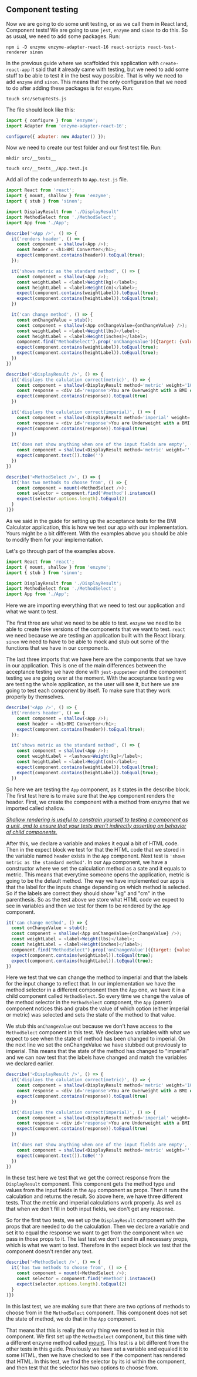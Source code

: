 ## Component testing 
 
 Now we are going to do some unit testing, or as we call them in React land, Component tests! We are going to use `jest`, `enzyme` and `sinon` to do this. So as usual, we need to add some packages. Run: 

`npm i -D enzyme enzyme-adapter-react-16 react-scripts react-test-renderer sinon` 

In the previous guide where we scaffolded this application with `create-react-app` it said that it already came with testing, but we need to add some stuff to be able to test it in the best way possible. That is why we need to add `enzyme` and `sinon`. This means that the only configuration that we need to do after adding these packages is for `enzyme`. Run:
 
 `touch src/setupTests.js` 

The file should look like this:                                                        

```js
import { configure } from 'enzyme';
import Adapter from 'enzyme-adapter-react-16';

configure({ adapter: new Adapter() }); 
```

Now we need to create our test folder and our first test file.
Run:

`mkdir src/__tests__`

`touch src/__tests__/App.test.js`

Add all of the code underneath to `App.test.js` file.

```js
import React from 'react';
import { mount, shallow } from 'enzyme';
import { stub } from 'sinon';

import DisplayResult from './DisplayResult'
import MethodSelect from './MethodSelect';
import App from './App';

describe('<App />', () => {
  it('renders header', () => {
    const component = shallow(<App />);
    const header = <h1>BMI Converter</h1>;
    expect(component.contains(header)).toEqual(true);
  });

  it('shows metric as the standard method', () => {
    const component = shallow(<App />);
    const weightLabel = <label>Weight(kg)</label>;
    const heightLabel = <label>Height(cm)</label>;
    expect(component.contains(weightLabel)).toEqual(true);
    expect(component.contains(heightLabel)).toEqual(true);
  })

  it('can change method', () => {
    const onChangeValue = stub();
    const component = shallow(<App onChangeValue={onChangeValue} />);
    const weightLabel = <label>Weight(lbs)</label>;
    const heightLabel = <label>Height(inches)</label>;
    component.find("MethodSelect").prop('onChangeValue')({target: {value:'imperial'}});
    expect(component.contains(weightLabel)).toEqual(true);
    expect(component.contains(heightLabel)).toEqual(true);
  })
})

describe('<DisplayResult />', () => {
  it('displays the calulation correct(metric)', () => {
    const component = shallow(<DisplayResult method='metric' weight='100' height='195'/>)
    const response = <div id='response'>You are Overweight with a BMI of 26.3</div>
    expect(component.contains(response)).toEqual(true)
  })

  it('displays the calulation correct(imperial)', () => {
    const component = shallow(<DisplayResult method='imperial' weight='140' height='73'/>)
    const response = <div id='response'>You are Underweight with a BMI of 18.47</div>
    expect(component.contains(response)).toEqual(true)
  })

  it('does not show anything when one of the input fields are empty', () => {
    const component = shallow(<DisplayResult method='metric' weight='' height='195'/>);
    expect(component.text()).toBe('')
  })
})

describe('<MethodSelect />', () => {
  it('has two methods to choose from', () => {
    const component = mount(<MethodSelect />);
    const selector = component.find('#method').instance()
    expect(selector.options.length).toEqual(2)
  }
)})
```

As we said in the guide for setting up the acceptance tests for the BMI Calculator application, this is how we test our app with our implementation. Yours might be a bit different. With the examples above you should be able to modify them for your implementation. 

Let's go through part of the examples above. 
```js
import React from 'react';
import { mount, shallow } from 'enzyme';
import { stub } from 'sinon';

import DisplayResult from './DisplayResult';
import MethodSelect from './MethodSelect';
import App from './App';

```
Here we are importing everything that we need to test our application and what we want to test. 

The first three are what we need to be able to test. `enzyme` we need to be able to create fake versions of the components that we want to test. `react` we need because we are testing an application built with the React library. `sinon` we need to have to be able to mock and stub out some of the functions that we have in our components. 

The last three imports that we have here are the components that we have in our application. This is one of the main differences between the acceptance testing we have done with `jest-puppeteer` and the component testing we are going over at the moment. With the acceptance testing we are testing the whole application, as the user will see it, but here we are going to test each component by itself. To make sure that they work properly by themselves.  

```js
describe('<App />', () => {
  it('renders header', () => {
    const component = shallow(<App />);
    const header = <h1>BMI Converter</h1>;
    expect(component.contains(header)).toEqual(true);
  });

  it('shows metric as the standard method', () => {
    const component = shallow(<App />);
    const weightLabel = <lashows>Weight(kg)</label>;
    const heightLabel = <label>Height(cm)</label>;
    expect(component.contains(weightLabel)).toEqual(true);
    expect(component.contains(heightLabel)).toEqual(true);
  })
```

So here we are testing the `App` component, as it states in the describe block. The first test here is to make sure that the `App` component renders the header. First, we create the component with a method from enzyme that we imported called shallow. 

*[Shallow rendering is useful to constrain yourself to testing a component as a unit, and to ensure that your tests aren't indirectly asserting on behavior of child components.](https://github.com/airbnb/enzyme/blob/master/docs/api/shallow.md)*
 
 After this, we declare a variable and makes it equal a bit of HTML code. Then in the expect block we test for that the HTML code that we stored in the variable named `header` exists in the `App` component. Next test is `'shows metric as the standard method'`. In our `App` component, we have a constructor where we set the calculation method as a sate and it equals to metric. This means that everytime someone opens the application, metric is going to be the default method. The way we have implemented our app is that the label for the inputs change depending on which method is selected. So if the labels are correct they should show "kg" and "cm" in the parenthesis. So as the test above we store what HTML code we expect to see in variables and then we test for them to be rendered by the `App` component. 

```js
it('can change method', () => {
  const onChangeValue = stub();
  const component = shallow(<App onChangeValue={onChangeValue} />);
  const weightLabel = <label>Weight(lbs)</label>;
  const heightLabel = <label>Height(inches)</label>;
  component.find("MethodSelect").prop('onChangeValue')({target: {value:'imperial'}});
  expect(component.contains(weightLabel)).toEqual(true);
  expect(component.contains(heightLabel)).toEqual(true);
})
```

Here we test that we can change the method to imperial and that the labels for the input change to reflect that. In our implementation we have the method selector in a different component then the `Àpp` one, we have it in a child component called `MethodSelect`. So every time we change the value of the method selector in the `MethodSelect` component, the `App` (parent) component notices this and grabs the value of which option (either imperial or metric) was selected and sets the state of the method to that value. 

We stub this `onChangeValue` out because we don't have access to the `MethodSelect` component in this test. We declare two variables with what we expect to see when the state of method has been changed to imperial. On the next line we set the onChangeValue we have stubbed out previously to imperial. This means that the state of the method has changed to "imperial" and we can now test that the labels have changed and match the variables we declared earlier.

```js
describe('<DisplayResult />', () => {
  it('displays the calulation correct(metric)', () => {
    const component = shallow(<DisplayResult method='metric' weight='100' height='195'/>)
    const response = <div id='response'>You are Overweight with a BMI of 26.3</div>
    expect(component.contains(response)).toEqual(true)
  })

  it('displays the calulation correct(imperial)', () => {
    const component = shallow(<DisplayResult method='imperial' weight='140' height='73'/>)
    const response = <div id='response'>You are Underweight with a BMI of 18.47</div>
    expect(component.contains(response)).toEqual(true)
  })

  it('does not show anything when one of the input fields are empty', () => {
    const component = shallow(<DisplayResult method='metric' weight='' height='195'/>);
    expect(component.text()).toBe('')
  })
})
```
In these test here we test that we get the correct response from the `DisplayResult` component. This component gets the method type and values from the input fields in the `App` component as props. Then it runs the calculation and returns the result. So above here, we have three different tests. That the metric and imperial calculations work properly. As well as that when we don't fill in both input fields, we don't get any response. 

So for the first two tests, we set up the `DisplayResult` component with the props that are needed to do the calculation. Then we declare a variable and set it to equal the response we want to get from the component when we pass in those props to it. The last test we don't send in all necessary props, which is what we want to test. Therefore in the expect block we test that the component doesn't render any text. 
```js
describe('<MethodSelect />', () => {
  it('has two methods to choose from', () => {
    const component = mount(<MethodSelect />);
    const selector = component.find('#method').instance()
    expect(selector.options.length).toEqual(2)
  }
)})
```

In this last test, we are making sure that there are two options of methods to choose from in the `MethodSelect` component. This component does not set the state of method, we do that in the `App` component. 

That means that this is really the only thing we need to test in this component. We first set up the `MethodSelect` component, but this time with a different enzyme method called [mount](https://airbnb.io/enzyme/docs/api/ReactWrapper/mount.html). This test is a bit different from the other tests in this guide. Previously we have set a variable and equaled it to some HTML, then we have checked to see if the component has rendered that HTML. In this test, we find the selector by its id within the component, and then test that the selector has two options to choose from. 


